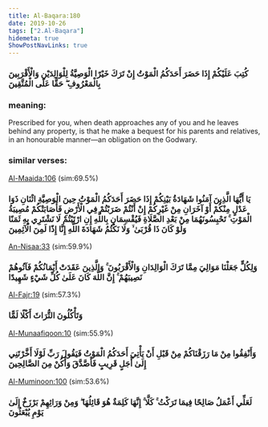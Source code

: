 ```yaml
---
title: Al-Baqara:180
date: 2019-10-26
tags: ["2.Al-Baqara"]
hidemeta: true 
ShowPostNavLinks: true 
---
```

### كُتِبَ عَلَيْكُمْ إِذَا حَضَرَ أَحَدَكُمُ الْمَوْتُ إِنْ تَرَكَ خَيْرًا الْوَصِيَّةُ لِلْوَالِدَيْنِ وَالْأَقْرَبِينَ بِالْمَعْرُوفِ ۖ حَقًّا عَلَى الْمُتَّقِينَ
### meaning: 
Prescribed for you, when death approaches any of you and he leaves behind any property, is that he make a bequest for his parents and relatives, in an honourable manner—an obligation on the Godwary.
### similar verses: 

[Al-Maaida:106](/5/106) (sim:69.5%)

### يَا أَيُّهَا الَّذِينَ آمَنُوا شَهَادَةُ بَيْنِكُمْ إِذَا حَضَرَ أَحَدَكُمُ الْمَوْتُ حِينَ الْوَصِيَّةِ اثْنَانِ ذَوَا عَدْلٍ مِنْكُمْ أَوْ آخَرَانِ مِنْ غَيْرِكُمْ إِنْ أَنْتُمْ ضَرَبْتُمْ فِي الْأَرْضِ فَأَصَابَتْكُمْ مُصِيبَةُ الْمَوْتِ ۚ تَحْبِسُونَهُمَا مِنْ بَعْدِ الصَّلَاةِ فَيُقْسِمَانِ بِاللَّهِ إِنِ ارْتَبْتُمْ لَا نَشْتَرِي بِهِ ثَمَنًا وَلَوْ كَانَ ذَا قُرْبَىٰ ۙ وَلَا نَكْتُمُ شَهَادَةَ اللَّهِ إِنَّا إِذًا لَمِنَ الْآثِمِينَ

[An-Nisaa:33](/4/33) (sim:59.9%)

### وَلِكُلٍّ جَعَلْنَا مَوَالِيَ مِمَّا تَرَكَ الْوَالِدَانِ وَالْأَقْرَبُونَ ۚ وَالَّذِينَ عَقَدَتْ أَيْمَانُكُمْ فَآتُوهُمْ نَصِيبَهُمْ ۚ إِنَّ اللَّهَ كَانَ عَلَىٰ كُلِّ شَيْءٍ شَهِيدًا

[Al-Fajr:19](/89/19) (sim:57.3%)

### وَتَأْكُلُونَ التُّرَاثَ أَكْلًا لَمًّا

[Al-Munaafiqoon:10](/63/10) (sim:55.9%)

### وَأَنْفِقُوا مِنْ مَا رَزَقْنَاكُمْ مِنْ قَبْلِ أَنْ يَأْتِيَ أَحَدَكُمُ الْمَوْتُ فَيَقُولَ رَبِّ لَوْلَا أَخَّرْتَنِي إِلَىٰ أَجَلٍ قَرِيبٍ فَأَصَّدَّقَ وَأَكُنْ مِنَ الصَّالِحِينَ

[Al-Muminoon:100](/23/100) (sim:53.6%)

### لَعَلِّي أَعْمَلُ صَالِحًا فِيمَا تَرَكْتُ ۚ كَلَّا ۚ إِنَّهَا كَلِمَةٌ هُوَ قَائِلُهَا ۖ وَمِنْ وَرَائِهِمْ بَرْزَخٌ إِلَىٰ يَوْمِ يُبْعَثُونَ
